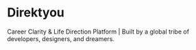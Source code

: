 # Direktyou
Career Clarity &amp; Life Direction Platform | Built by a global tribe of developers, designers, and dreamers.
